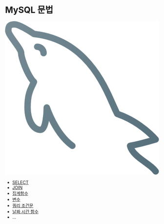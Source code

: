 MySQL 문법
===

<img src="../images/mysql.png"></img> <br>

- [SELECT](./SELECT.md)
- [JOIN](./JOIN.md)
- [집계함수](./집계함수.md)
- [변수](./변수.md)
- [쿼리 조건문](./쿼리_조건문.md)
- [날짜,시간 함수](./MySQL_문법/날짜,시간_함수.md)
- ...

